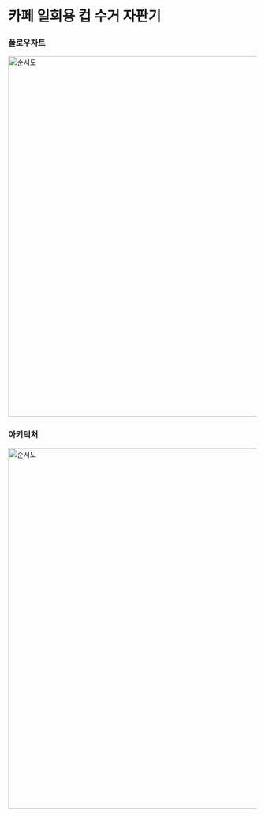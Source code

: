 # 카페 일회용 컵 수거 자판기

### 플로우차트
<img width="731" alt="순서도" src="https://user-images.githubusercontent.com/99372040/174710589-58fb6491-bfc4-4a33-bbe4-22f739ed6b78.png">
   
### 아키텍처
<img width="731" alt="순서도" src="https://user-images.githubusercontent.com/57407234/176063881-d32139c1-fae6-4486-bb9f-fb6ddefa40f4.png">
